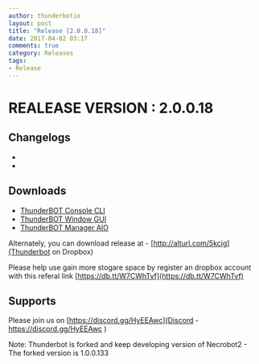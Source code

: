 ```yaml
---
author: thunderbotio
layout: post
title: "Release [2.0.0.18]"
date: 2017-04-02 03:17
comments: true
category: Releases
tags:
- Release
---
```


# REALEASE VERSION : 2.0.0.18

## Changelogs
- 
- 

## Downloads
- [ThunderBOT Console CLI](/releases/2.0.0.18/ThunderBOT.CLI.zip)
- [ThunderBOT Window GUI](/releases/2.0.0.18/ThunderBOT.Win.zip)
- [ThunderBOT Manager AIO](/releases/2.0.0.18/ThunderBOT.Manager.zip)

Alternately, you can download release at - [http://alturl.com/5kcig](Thunderbot on Dropbox)

Please help use gain more stogare space by register an dropbox account with this referal link [https://db.tt/W7CWhTvf](https://db.tt/W7CWhTvf)

## Supports

Please join us on [https://discord.gg/HyEEAwc](Discord - https://discord.gg/HyEEAwc )

Note: Thunderbot is forked and keep developing version of Necrobot2 - The forked version is 1.0.0.133
